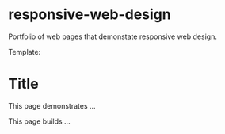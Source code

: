 # responsive-web-design
Portfolio of web pages that demonstate responsive web design.

Template:

# Title

This page demonstrates ...

This page builds ...